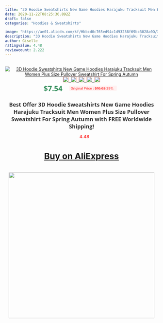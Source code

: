 ```yaml
---
title: "3D Hoodie Sweatshirts New Game Hoodies Harajuku Tracksuit Men Women Plus Size Pullover Sweatshirt For Spring Autumn"
date: 2020-11-22T08:25:36.892Z
draft: false
categories: "Hoodies & Sweatshirts"

image: "https://ae01.alicdn.com/kf/Hbbcd0c765ed94c1d93238f69bc3028a0O/3D-Hoodie-Sweatshirts-New-Game-Hoodies-Harajuku-Tracksuit-Men-Women-Plus-Size-Pullover-Sweatshirt-For-Spring.jpg"
description: "3D Hoodie Sweatshirts New Game Hoodies Harajuku Tracksuit Men Women Plus Size Pullover Sweatshirt For Spring Autumn"
author: Giselle
ratingvalue: 4.48
reviewcount: 2.222
---
```

<br>
<div style="text-align: center;">
<a href="https://s.click.aliexpress.com/e/_9jRHJB" target="_blank" rel="nofollow noopener noreferrer"><img alt="3D Hoodie Sweatshirts New Game Hoodies Harajuku Tracksuit Men Women Plus Size Pullover Sweatshirt For Spring Autumn" class="magnifier-image" src="https://ae01.alicdn.com/kf/Hbbcd0c765ed94c1d93238f69bc3028a0O/3D-Hoodie-Sweatshirts-New-Game-Hoodies-Harajuku-Tracksuit-Men-Women-Plus-Size-Pullover-Sweatshirt-For-Spring.jpg_640x640.jpg">
<br>
<img style="border:1px solid salmon" src="https://ae01.alicdn.com/kf/Hbbcd0c765ed94c1d93238f69bc3028a0O/3D-Hoodie-Sweatshirts-New-Game-Hoodies-Harajuku-Tracksuit-Men-Women-Plus-Size-Pullover-Sweatshirt-For-Spring.jpg_120x120.jpg">&nbsp;&nbsp;<img style="border:1px solid salmon" src="https://ae01.alicdn.com/kf/H67afe48b053f467cb6c9fe074905f423s/3D-Hoodie-Sweatshirts-New-Game-Hoodies-Harajuku-Tracksuit-Men-Women-Plus-Size-Pullover-Sweatshirt-For-Spring.jpg_120x120.jpg">&nbsp;&nbsp;<img style="border:1px solid salmon" src="https://ae01.alicdn.com/kf/H93d45dfd18d64e59bd1af2b062407c09h/3D-Hoodie-Sweatshirts-New-Game-Hoodies-Harajuku-Tracksuit-Men-Women-Plus-Size-Pullover-Sweatshirt-For-Spring.jpg_120x120.jpg">&nbsp;&nbsp;<img style="border:1px solid salmon" src="https://ae01.alicdn.com/kf/Ha9c288e23f3c41619522c48b1182f4efV/3D-Hoodie-Sweatshirts-New-Game-Hoodies-Harajuku-Tracksuit-Men-Women-Plus-Size-Pullover-Sweatshirt-For-Spring.jpg_120x120.jpg">&nbsp;&nbsp;<img style="border:1px solid salmon" src="https://ae01.alicdn.com/kf/H389a56d90cf848d390e09b90cc3374ebB/3D-Hoodie-Sweatshirts-New-Game-Hoodies-Harajuku-Tracksuit-Men-Women-Plus-Size-Pullover-Sweatshirt-For-Spring.jpg_120x120.jpg"></a></div><br0>
<div style="text-align: center;"><span style="background-color: white; border: 0px; box-sizing: border-box; color: seagreen; display: inline-block; font-family: &quot;open sans&quot; , &quot;arial&quot; , &quot;helvetica&quot; , sans-serif , &quot;heiti&quot;; font-size: 24px; font-stretch: inherit; font-weight: 700; line-height: inherit; margin: 0px 10px 0px 0px; padding: 0px; vertical-align: middle;">$7.54 </span>
<span style="background: rgb(255 , 241 , 241); border-radius: 3px; border: 0px; box-sizing: border-box; color: #ff4747; display: inline-block; font-family: inherit; font-size: 12px; font-stretch: inherit; font-style: inherit; font-variant: inherit; font-weight: 600; line-height: inherit; margin: 0px; padding: 2px 5px; transform: scale(0.9); vertical-align: middle;">Original Price : <b style="text-decoration: line-through;">$10.62 </b> 29%&nbsp;&nbsp;</span></div>
<h1 style="color: #333333; display: inline-block; font-family: &quot;open sans&quot; , &quot;arial&quot; , &quot;helvetica&quot; , sans-serif , &quot;heiti&quot;; font-size: 18px; font-stretch: inherit; font-weight: 700; text-align: center;">Best Offer 3D Hoodie Sweatshirts New Game Hoodies Harajuku Tracksuit Men Women Plus Size Pullover Sweatshirt For Spring Autumn with FREE Worldwide Shipping!</h1>
<div style="color: #ff4747; text-align: center;">
<img src="https://4.bp.blogspot.com/-M0ZcTcb-5uY/XleCXlxnR4I/AAAAAAAAAEc/OrjgMkXV1oMQFaCRZj5HQwOCBcu3w1FegCPcBGAYYCw/s1600/star.png" style="height: 15px;">&nbsp;<b>4.48</b></div>
<div class="button_cont" align="center"><a class="buynow_a" href="https://s.click.aliexpress.com/e/_9jRHJB" target="_blank" rel="nofollow noopener noreferrer"><H1>Buy on AliExpress</H1></a></div><br>
<div class="separator" style="clear: both; text-align: center;">
<img src="https://lh3.googleusercontent.com/-pTy5HemUv9M/XlePHvY0dAI/AAAAAAAAAE4/0nX5iRUoIWY8eMW9Dpxeirr157OZliDIgCLcBGAsYHQ/s1600/badge.gif" width="480">
</div>
